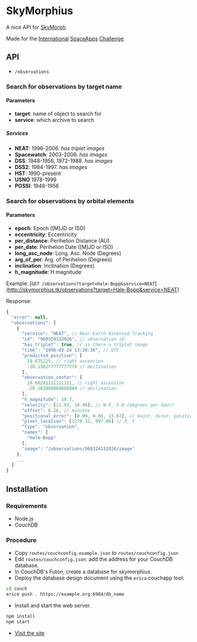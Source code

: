 SkyMorphius
===========

A nice API for [SkyMorph](http://skyview.gsfc.nasa.gov/skymorph/).

Made for the
[International](http://spaceappschallenge.org/)
[SpaceApps](http://spaceappschallenge.org/project/skymorphius/)
[Challenge](http://spaceappschallenge.org/challenge/skymorph-imagery-api/).

API
---

* `/observations`

### Search for observations by target name

#### Parameters

* **target**: name of object to search for
* **service**: which archive to search

##### Services

* **NEAT**: 1996-2006. *has triplet images*
* **Spacewatch**: 2003-2008. *has images*
* **DSS**: 1948-1956, 1972-1988. *has images*
* **DSS2**: 1984-1997. *has images*
* **HST**: 1990-present
* **USNO** 1978-1999
* **POSSI**: 1948-1956

### Search for observations by orbital elements

#### Parameters

* **epoch**: Epoch ([M]JD or ISO)
* **eccentricity**: Eccentricity
* **per_distance**: Perihelion Distance (AU)
* **per_date**: Perihelion Date ([M]JD or ISO)
* **long_asc_node**: Long. Asc. Node (Degrees)
* **arg_of_per**: Arg. of Perihelion (Degrees)
* **inclination**: Inclination (Degrees)
* **h_magnitude**: H magnitude


Example: [`GET /observations?target=Hale-Bopp&service=NEAT`]
(http://skymorphius.tk/observations?target=Hale-Bopp&service=NEAT)

Response:
```js
{
  "error": null,
  "observations": [
    {
      "service": "NEAT", // Near Earth Asteroid Tracking
      "id": "960324132026", // observation id
      "has_triplet": true, // is there a triplet image
      "time": "1996-03-24 13:20:36", // UTC
      "predicted_position": [
        19.675225, // right ascension
        -20.156277777777778 // declination
      ],
      "observation_center": [
        19.68261111111111, // right ascension
        -20.163888888888888 // declination
      ],
      "h_magnitude": 10.7,
      "velocity": [11.93, 10.46], // W-E, S-N (degrees per hour)
      "offset": 6.26, // minutes
      "positional_error": [0.09, 0.06, 15.67], // major, minor, position angle
      "pixel_location": [1278.32, 997.86] // X, Y
      "type": "observation",
      "names": [
        "Hale-Bopp"
      ],
      "image": "/observations/960324132026/image"
    },
    ...
  ]
}
```

## Installation

### Requirements

- Node.js
- CouchDB

### Procedure

- Copy `routes/couchconfig.example.json` to `routes/couchconfig.json`
- Edit `routes/couchconfig.json`: add the address for your CouchDB database.
- In CouchDB's Futon, create a database for skymorphius.
- Deploy the database design document using the `erica` couchapp tool:

```bash
cd couch
erice push . https://example.org:6984/db_name
```

- Install and start the web server.

```bash
npm install
npm start
```

- [Visit the site](http://localhost:3000/)
